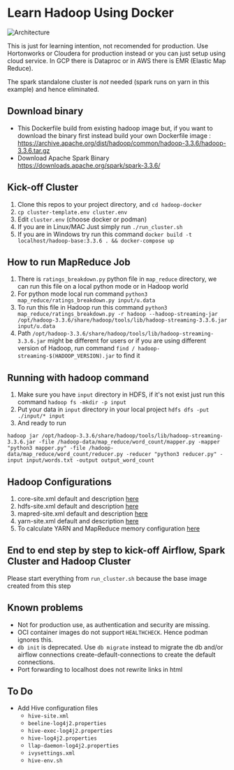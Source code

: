# Learn Hadoop Using Docker

![Architecture](src/hadoop-spark-airflow-architecture.png)

This is just for learning intention, not recomended for production. Use Hortonworks or Cloudera for production instead or you can just setup using cloud service. In GCP there is Dataproc or in AWS there is EMR (Elastic Map Reduce).

The spark standalone cluster is _not_ needed (spark runs on yarn in this example) and hence eliminated.

## Download binary

- This Dockerfile build from existing hadoop image but, if you want to download the binary first instead build your own Dockerfile image :
<https://archive.apache.org/dist/hadoop/common/hadoop-3.3.6/hadoop-3.3.6.tar.gz>
- Download Apache Spark Binary <https://downloads.apache.org/spark/spark-3.3.6/>

## Kick-off Cluster

1. Clone this repos to your project directory, and `cd hadoop-docker`
2. `cp cluster-template.env cluster.env`
3. Edit `cluster.env` (choose docker or podman)
4. If you are in Linux/MAC Just simply run `./run_cluster.sh`
5. If you are in Windows try run this command `docker build -t localhost/hadoop-base:3.3.6 . && docker-compose up`

## How to run MapReduce Job

1. There is `ratings_breakdown.py` python file in `map_reduce` directory, we can run this file on a local python mode or in Hadoop world
2. For python mode local run command `python3 map_reduce/ratings_breakdown.py input/u.data`
3. To run this file in Hadoop run this command `python3 map_reduce/ratings_breakdown.py -r hadoop --hadoop-streaming-jar /opt/hadoop-3.3.6/share/hadoop/tools/lib/hadoop-streaming-3.3.6.jar input/u.data`
4. Path `/opt/hadoop-3.3.6/share/hadoop/tools/lib/hadoop-streaming-3.3.6.jar` might be different for users or if you are using different version of Hadoop, run command `find / hadoop-streaming-$(HADOOP_VERSION).jar` to find it

## Running with hadoop command

1. Make sure you have `input` directory in HDFS, if it's not exist just run this command `hadoop fs -mkdir -p input`
2. Put your data in `input` directory in your local project `hdfs dfs -put ./input/* input`
3. And ready to run

```
hadoop jar /opt/hadoop-3.3.6/share/hadoop/tools/lib/hadoop-streaming-3.3.6.jar -file /hadoop-data/map_reduce/word_count/mapper.py -mapper "python3 mapper.py" -file /hadoop-data/map_reduce/word_count/reducer.py -reducer "python3 reducer.py" -input input/words.txt -output output_word_count
```

## Hadoop Configurations

1. core-site.xml default and description [here](https://hadoop.apache.org/docs/r3.3.6/hadoop-project-dist/hadoop-common/core-default.xml)
2. hdfs-site.xml default and description [here](https://hadoop.apache.org/docs/r3.3.6/hadoop-project-dist/hadoop-hdfs/hdfs-default.xml)
3. mapred-site.xml default and description [here](https://hadoop.apache.org/docs/r3.3.6/hadoop-mapreduce-client/hadoop-mapreduce-client-core/mapred-default.xml)
4. yarn-site.xml default and description [here](https://hadoop.apache.org/docs/r3.3.6/hadoop-yarn/hadoop-yarn-common/yarn-default.xml)
5. To calculate YARN and MapReduce memory configuration [here](https://docs.cloudera.com/HDPDocuments/HDP2/HDP-2.0.9.0/bk_installing_manually_book/content/rpm-chap1-11.html)

## End to end step by step to kick-off Airflow, Spark Cluster and Hadoop Cluster

Please start everything from `run_cluster.sh` because the base image created from this step

## Known problems

* Not for production use, as authentication and security are missing.
* OCI container images do not support `HEALTHCHECK`. Hence podman ignores this.
* `db init` is deprecated.  Use `db migrate` instead to migrate the db and/or 
  airflow connections create-default-connections to create the default connections.
* Port forwarding to localhost does not rewrite links in html

## To Do

- Add Hive configuration files
  - `hive-site.xml`
  - `beeline-log4j2.properties`
  - `hive-exec-log4j2.properties`
  - `hive-log4j2.properties`
  - `llap-daemon-log4j2.properties`
  - `ivysettings.xml`
  - `hive-env.sh`
